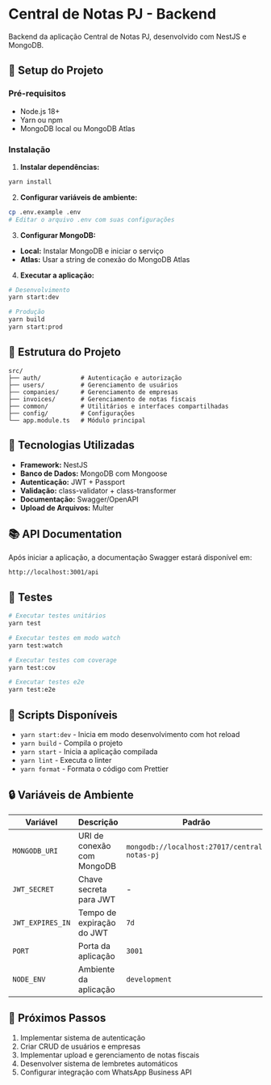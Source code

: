# Central de Notas PJ - Backend

Backend da aplicação Central de Notas PJ, desenvolvido com NestJS e MongoDB.

## 🚀 Setup do Projeto

### Pré-requisitos
- Node.js 18+
- Yarn ou npm
- MongoDB local ou MongoDB Atlas

### Instalação

1. **Instalar dependências:**
```bash
yarn install
```

2. **Configurar variáveis de ambiente:**
```bash
cp .env.example .env
# Editar o arquivo .env com suas configurações
```

3. **Configurar MongoDB:**
- **Local:** Instalar MongoDB e iniciar o serviço
- **Atlas:** Usar a string de conexão do MongoDB Atlas

4. **Executar a aplicação:**
```bash
# Desenvolvimento
yarn start:dev

# Produção
yarn build
yarn start:prod
```

## 📁 Estrutura do Projeto

```
src/
├── auth/           # Autenticação e autorização
├── users/          # Gerenciamento de usuários
├── companies/      # Gerenciamento de empresas
├── invoices/       # Gerenciamento de notas fiscais
├── common/         # Utilitários e interfaces compartilhadas
├── config/         # Configurações
└── app.module.ts   # Módulo principal
```

## 🔧 Tecnologias Utilizadas

- **Framework:** NestJS
- **Banco de Dados:** MongoDB com Mongoose
- **Autenticação:** JWT + Passport
- **Validação:** class-validator + class-transformer
- **Documentação:** Swagger/OpenAPI
- **Upload de Arquivos:** Multer

## 📚 API Documentation

Após iniciar a aplicação, a documentação Swagger estará disponível em:
```
http://localhost:3001/api
```

## 🧪 Testes

```bash
# Executar testes unitários
yarn test

# Executar testes em modo watch
yarn test:watch

# Executar testes com coverage
yarn test:cov

# Executar testes e2e
yarn test:e2e
```

## 📝 Scripts Disponíveis

- `yarn start:dev` - Inicia em modo desenvolvimento com hot reload
- `yarn build` - Compila o projeto
- `yarn start` - Inicia a aplicação compilada
- `yarn lint` - Executa o linter
- `yarn format` - Formata o código com Prettier

## 🔒 Variáveis de Ambiente

| Variável | Descrição | Padrão |
|----------|-----------|---------|
| `MONGODB_URI` | URI de conexão com MongoDB | `mongodb://localhost:27017/central-notas-pj` |
| `JWT_SECRET` | Chave secreta para JWT | - |
| `JWT_EXPIRES_IN` | Tempo de expiração do JWT | `7d` |
| `PORT` | Porta da aplicação | `3001` |
| `NODE_ENV` | Ambiente da aplicação | `development` |

## 🚀 Próximos Passos

1. Implementar sistema de autenticação
2. Criar CRUD de usuários e empresas
3. Implementar upload e gerenciamento de notas fiscais
4. Desenvolver sistema de lembretes automáticos
5. Configurar integração com WhatsApp Business API
